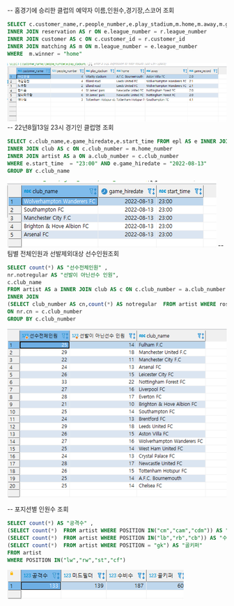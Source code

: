 -- 홈경기에 승리한 클럽의 예약자 이름,인원수,경기장,스코어 조회
```sql
SELECT c.customer_name,r.people_number,e.play_stadium,m.home,m.away,m.game_record FROM epl AS e 
INNER JOIN reservation AS r ON e.league_number = r.league_number 
INNER JOIN customer AS c ON c.customer_id = r.customer_id 
INNER JOIN matching AS m ON m.league_number = e.league_number 
WHERE  m.winner = "home"
```
<img src='image/쿼리1.png'>
-- 22년8월13일 23시 경기인 클럽명 조회

```sql
SELECT c.club_name,e.game_hiredate,e.start_time FROM epl AS e INNER JOIN matching AS m ON e.league_number = m.league_number 
INNER JOIN club AS c ON c.club_number = m.home_number  
INNER JOIN artist AS a ON a.club_number = c.club_number
WHERE e.start_time  = "23:00" AND e.game_hiredate = "2022-08-13" 
GROUP BY c.club_name 
```
<img src='image/쿼리2.png'>
-- 팀별 전체인원과 선발제외대상 선수인원조회

```sql
SELECT count(*) AS "선수전체인원" ,
nr.notregular AS "선발이 아닌선수 인원",
c.club_name 
FROM artist AS a INNER JOIN club AS c ON c.club_number = a.club_number
INNER JOIN 
(SELECT club_number AS cn,count(*) AS notregular  FROM artist WHERE roster != "regular" GROUP BY club_number) AS nr
ON nr.cn = c.club_number 
GROUP BY c.club_number 
```
<img src='image/쿼리3.png'>

-- 포지션별 인원수 조회
```sql
SELECT count(*) AS "공격수" ,
(SELECT count(*)  FROM artist WHERE POSITION IN("cm","cam","cdm")) AS "미드필더",
(SELECT count(*)  FROM artist WHERE POSITION IN("lb","rb","cb")) AS "수비수",
(SELECT count(*)  FROM artist WHERE POSITION = "gk") AS "골키퍼"
FROM artist
WHERE POSITION IN("lw","rw","st","cf")
```
<img src='image/쿼리4.png'>

